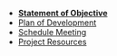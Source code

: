 <!-- docs/_sidebar.md -->

* [**Statement of Objective**](/)
* [Plan of Development](https://raw.githubusercontent.com/Eleven-team/info/main/Plan_of_Development.md?token=AHU7CTSZ5PUS6MZ7SLW65DS7U2AQC)
* [Schedule Meeting](docs/scheduleMeeting.md)
* [Project Resources](docs/resources.md)

